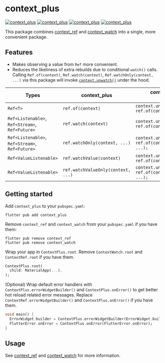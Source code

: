 # context_plus

[![context_plus](https://img.shields.io/pub/v/context_plus)](https://pub.dev/packages/context_plus)
[![context_plus](https://img.shields.io/pub/likes/context_plus)](https://pub.dev/packages/context_plus)
[![context_plus](https://img.shields.io/pub/points/context_plus)](https://pub.dev/packages/context_plus)
[![context_plus](https://img.shields.io/pub/popularity/context_plus)](https://pub.dev/packages/context_plus)

This package combines [context_ref](https://pub.dev/packages/context_ref) and [context_watch](https://pub.dev/packages/context_watch) into a single, more convenient package.

## Features

- Makes observing a value from `Ref` more convenient.
- Reduces the likeliness of extra rebuilds due to conditional `watch()` calls. Calling `Ref.of(context)`, `Ref.watch(context)`, `Ref.watchOnly(context, ...)` via this package will invoke [`context.unwatch()`](https://github.com/s0nerik/context_plus/tree/master/packages/context_watch#contextunwatch) under the hood.

| Types                                           | context_plus                       | context_watch + context_ref (separately)                                          |
|-------------------------------------------------|------------------------------------|-----------------------------------------------------------------------------------|
| `Ref<T>`                                        | `ref.of(context)`                  | <code>context.unwatch();<br/>ref.of(context);</code>                              |
| `Ref<Listenable>`, `Ref<Stream>`, `Ref<Future>` | `ref.watch(context)`               | <code>context.unwatch();<br/>ref.of(context).watch(context);</code>               |
| `Ref<Listenable>`, `Ref<Stream>`, `Ref<Future>` | `ref.watchOnly(context, ...)`      | <code>context.unwatch();<br/>ref.of(context).watchOnly(context, ...);</code>      |
| `Ref<ValueListenable>`                          | `ref.watchValue(context)`          | <code>context.unwatch();<br/>ref.of(context).watchValue(context);</code>          |
| `Ref<ValueListenable>`                          | `ref.watchValueOnly(context, ...)` | <code>context.unwatch();<br/>ref.of(context).watchValueOnly(context, ...);</code> |

## Getting started

Add `context_plus` to your `pubspec.yaml`:
```shell
flutter pub add context_plus
```

Remove `context_ref` and `context_watch` from your `pubspec.yaml` if you have them:
```shell
flutter pub remove context_ref
flutter pub remove context_watch
```

Wrap your app in `ContextPlus.root`. Remove `ContextWatch.root` and `ContextRef.root` if you have them.
```dart
ContextPlus.root(
  child: MaterialApp(...),
);
```

(Optional) Wrap default error handlers with `ContextPlus.errorWidgetBuilder()` and `ContextPlus.onError()` to get better hot reload related error messages. Replace `ContextRef.errorWidgetBuilder()` and `ContextPlus.onError()` if you have them.
```dart
void main() {
  ErrorWidget.builder = ContextPlus.errorWidgetBuilder(ErrorWidget.builder);
  FlutterError.onError = ContextPlus.onError(FlutterError.onError);
}
```

## Usage

See [context_ref](https://pub.dev/packages/context_ref) and [context_watch](https://pub.dev/packages/context_watch) for more information.
